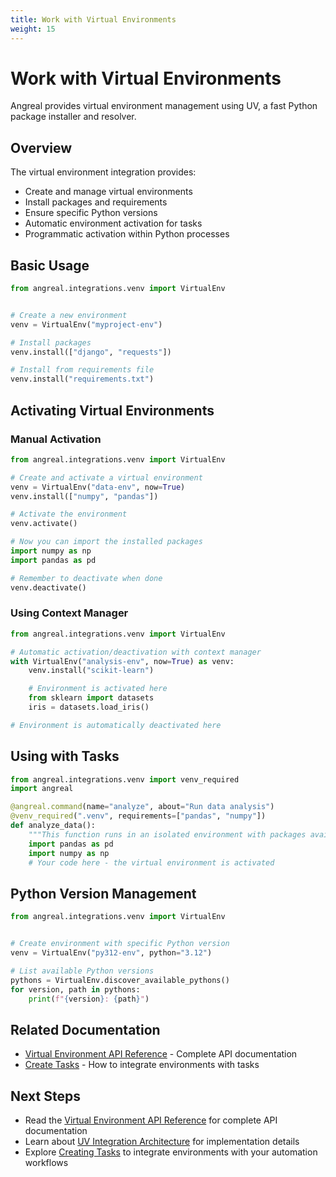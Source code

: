 ```yaml
---
title: Work with Virtual Environments
weight: 15
---
```


# Work with Virtual Environments


Angreal provides virtual environment management using UV, a fast Python package installer and resolver.

## Overview

The virtual environment integration provides:

- Create and manage virtual environments
- Install packages and requirements
- Ensure specific Python versions
- Automatic environment activation for tasks
- Programmatic activation within Python processes

## Basic Usage


```python
from angreal.integrations.venv import VirtualEnv


# Create a new environment
venv = VirtualEnv("myproject-env")

# Install packages
venv.install(["django", "requests"])

# Install from requirements file
venv.install("requirements.txt")
```

## Activating Virtual Environments

### Manual Activation

```python
from angreal.integrations.venv import VirtualEnv

# Create and activate a virtual environment
venv = VirtualEnv("data-env", now=True)
venv.install(["numpy", "pandas"])

# Activate the environment
venv.activate()

# Now you can import the installed packages
import numpy as np
import pandas as pd

# Remember to deactivate when done
venv.deactivate()
```

### Using Context Manager

```python
from angreal.integrations.venv import VirtualEnv

# Automatic activation/deactivation with context manager
with VirtualEnv("analysis-env", now=True) as venv:
    venv.install("scikit-learn")

    # Environment is activated here
    from sklearn import datasets
    iris = datasets.load_iris()

# Environment is automatically deactivated here
```

## Using with Tasks


```python
from angreal.integrations.venv import venv_required
import angreal

@angreal.command(name="analyze", about="Run data analysis")
@venv_required(".venv", requirements=["pandas", "numpy"])
def analyze_data():
    """This function runs in an isolated environment with packages available."""
    import pandas as pd
    import numpy as np
    # Your code here - the virtual environment is activated
```

## Python Version Management

```python
from angreal.integrations.venv import VirtualEnv


# Create environment with specific Python version
venv = VirtualEnv("py312-env", python="3.12")

# List available Python versions
pythons = VirtualEnv.discover_available_pythons()
for version, path in pythons:
    print(f"{version}: {path}")
```

## Related Documentation

- [Virtual Environment API Reference](/angreal/reference/python-api/integrations/venv) - Complete API documentation
- [Create Tasks](/angreal/how-to-guides/create-a-task) - How to integrate environments with tasks


## Next Steps

- Read the [Virtual Environment API Reference](/angreal/reference/python-api/integrations/venv) for complete API documentation
- Learn about [UV Integration Architecture](/angreal/explanation/uv_integration_architecture) for implementation details
- Explore [Creating Tasks](/angreal/how-to-guides/create-a-task) to integrate environments with your automation workflows
